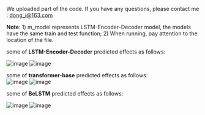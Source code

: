 We uploaded part of the code.
If you have any questions, please contact me : dong_i@163.com 

**Note**: 1) m_model represents LSTM-Encoder-Decoder model, the models have the same train and test function; 2) When running, pay attention to the location of the file.

some of **LSTM-Encoder-Decoder** predicted effects as follows:  

![image](https://github.com/MaoDong9/sequence-feature-predicton-ML-and-DL/assets/103551781/60dffb21-c637-4266-bce9-4e4bcf09d1b7)
![image](https://github.com/MaoDong9/sequence-feature-predicton-ML-and-DL/assets/103551781/02360741-e423-4f74-9862-1176305b6ae1)  


some of **transformer-base** predicted effects as follows:  
![image](https://github.com/MaoDong9/sequence-feature-predicton-ML-and-DL/assets/103551781/f79e60e2-221b-45ac-8b5d-d58b2c9840b8)
![image](https://github.com/MaoDong9/sequence-feature-predicton-ML-and-DL/assets/103551781/50070089-8f00-4045-b943-78de0efa8d80)  





some of **BeLSTM** predicted effects as follows:  

![image](https://github.com/MaoDong9/sequence-feature-predicton-ML-and-DL/assets/103551781/425971a4-50f0-470d-bc36-4ae82d60fdd5)
![image](https://github.com/MaoDong9/sequence-feature-predicton-ML-and-DL/assets/103551781/0d87d0c0-79be-42b3-95ee-d5786525fed2)




